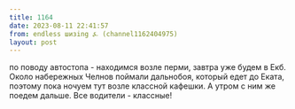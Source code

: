 ```yaml
---
title: 1164
date: 2023-08-11 22:41:57
from: endless шизing ⍼ (channel1162404975)
layout: post
---
```


по поводу автостопа - находимся возле перми, завтра уже будем в Екб. Около набережных Челнов поймали дальнобоя, который едет до Еката, поэтому пока ночуем тут возле классной кафешки. А утром с ним же поедем дальше. Все водители - классные!
